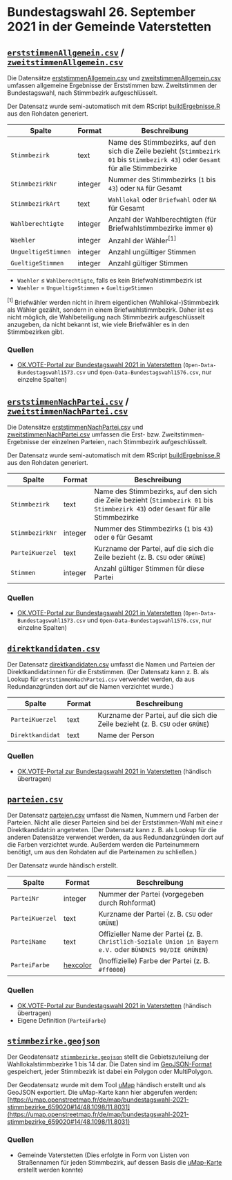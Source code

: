 # Bundestagswahl 26. September 2021 in der Gemeinde Vaterstetten

## [`erststimmenAllgemein.csv`](./erststimmenAllgemein.csv) / [`zweitstimmenAllgemein.csv`](./zweitstimmenAllgemein.csv)

Die Datensätze [erststimmenAllgemein.csv](./erststimmenAllgemein.csv) und [zweitstimmenAllgemein.csv](./zweitstimmenAllgemein.csv) umfassen allgemeine Ergebnisse der Erststimmen bzw. Zweitstimmen der Bundestagswahl, nach Stimmbezirk aufgeschlüsselt.

Der Datensatz wurde semi-automatisch mit dem RScript [buildErgebnisse.R](./buildErgebnisse.R) aus den Rohdaten generiert.

|Spalte|Format|Beschreibung
|-|-|-
|`Stimmbezirk`|text|Name des Stimmbezirks, auf den sich die Zeile bezieht (`Stimmbezirk 01` bis `Stimmbezirk 43`) oder `Gesamt` für alle Stimmbezirke
|`StimmbezirkNr`|integer|Nummer des Stimmbezirks (`1` bis `43`) oder `NA` für Gesamt
|`StimmbezirkArt`|text|`Wahllokal` oder `Briefwahl` oder `NA` für Gesamt
|`Wahlberechtigte`|integer|Anzahl der Wahlberechtigten (für Briefwahlstimmbezirke immer `0`)
|`Waehler`|integer|Anzahl der Wähler<sup>[1]<sup>
|`UngueltigeStimmen`|integer|Anzahl ungültiger Stimmen
|`GueltigeStimmen`|integer|Anzahl gültiger Stimmen

* `Waehler` ≤ `Wahlberechtigte`, falls es kein Briefwahlstimmbezirk ist
* `Waehler` = `UngueltigeStimmen` + `GueltigeStimmen`

<sup>[1]</sup> Briefwähler werden nicht in ihrem eigentlichen (Wahllokal-)Stimmbezirk als Wähler gezählt, sondern in einem Briefwahlstimmbezirk. Daher ist es nicht möglich, die Wahlbeteiligung nach Stimmbezirk aufgeschlüsselt anzugeben, da nicht bekannt ist, wie viele Briefwähler es in den Stimmbezirken gibt.

### Quellen

* [OK.VOTE-Portal zur Bundestagswahl 2021 in Vaterstetten](../quellen/okvote.md) (`Open-Data-Bundestagswahl1573.csv` und `Open-Data-Bundestagswahl1576.csv`, nur einzelne Spalten)


## [`erststimmenNachPartei.csv`](./erststimmenNachPartei.csv) / [`zweitstimmenNachPartei.csv`](./zweitstimmenNachPartei.csv)

Die Datensätze [erststimmenNachPartei.csv](./erststimmenNachPartei.csv) und [zweitstimmenNachPartei.csv](./zweitstimmenNachPartei.csv) umfassen die Erst- bzw. Zweitstimmen-Ergebnisse der einzelnen Parteien, nach Stimmbezirk aufgeschlüsselt.

Der Datensatz wurde semi-automatisch mit dem RScript [buildErgebnisse.R](./buildErgebnisse.R) aus den Rohdaten generiert.

|Spalte|Format|Beschreibung
|-|-|-
|`Stimmbezirk`|text|Name des Stimmbezirks, auf den sich die Zeile bezieht (`Stimmbezirk 01` bis `Stimmbezirk 43`) oder `Gesamt` für alle Stimmbezirke
|`StimmbezirkNr`|integer|Nummer des Stimmbezirks (`1` bis `43`) oder `0` für Gesamt
|`ParteiKuerzel`|text|Kurzname der Partei, auf die sich die Zeile bezieht (z.&nbsp;B. `CSU` oder `GRÜNE`)
|`Stimmen`|integer|Anzahl gültiger Stimmen für diese Partei

### Quellen

* [OK.VOTE-Portal zur Bundestagswahl 2021 in Vaterstetten](../quellen/okvote.md) (`Open-Data-Bundestagswahl1573.csv` und `Open-Data-Bundestagswahl1576.csv`, nur einzelne Spalten)


## [`direktkandidaten.csv`](./direktkandidaten.csv)

Der Datensatz [direktkandidaten.csv](./direktkandidaten.csv) umfasst die Namen und Parteien der Direktkandidat:innen für die Erststimmen. (Der Datensatz kann z.&nbsp;B. als Lookup für `erststimmenNachPartei.csv` verwendet werden, da aus Redundanzgründen dort auf die Namen verzichtet wurde.)

|Spalte|Format|Beschreibung
|-|-|-
|`ParteiKuerzel`|text|Kurzname der Partei, auf die sich die Zeile bezieht (z.&nbsp;B. `CSU` oder `GRÜNE`)
|`Direktkandidat`|text|Name der Person

### Quellen

* [OK.VOTE-Portal zur Bundestagswahl 2021 in Vaterstetten](../quellen/okvote.md) (händisch übertragen)


## [`parteien.csv`](./parteien.csv)

Der Datensatz [parteien.csv](./parteien.csv) umfasst die Namen, Nummern und Farben der Parteien. Nicht alle dieser Parteien sind bei der Erststimmen-Wahl mit eine:r Direktkandidat:in angetreten. (Der Datensatz kann z.&nbsp;B. als Lookup für die anderen Datensätze verwendet werden, da aus Redundanzgründen dort auf die Farben verzichtet wurde. Außerdem werden die Parteinummern benötigt, um aus den Rohdaten auf die Parteinamen zu schließen.)

Der Datensatz wurde händisch erstellt.

|Spalte|Format|Beschreibung
|-|-|-
|`ParteiNr`|integer|Nummer der Partei (vorgegeben durch Rohformat)
|`ParteiKuerzel`|text|Kurzname der Partei (z.&nbsp;B. `CSU` oder `GRÜNE`)
|`ParteiName`|text|Offizieller Name der Partei (z.&nbsp;B. `Christlich-Soziale Union in Bayern e.V.` oder `BÜNDNIS 90/DIE GRÜNEN`)
|`ParteiFarbe`|[hexcolor](https://de.wikipedia.org/wiki/Hexadezimale_Farbdefinition)|(Inoffizielle) Farbe der Partei (z.&nbsp;B. `#ff0000`)

### Quellen

* [OK.VOTE-Portal zur Bundestagswahl 2021 in Vaterstetten](../quellen/okvote.md) (händisch übertragen)
* Eigene Definition (`ParteiFarbe`)


## [`stimmbezirke.geojson`](./stimmbezirke.geojson)

Der Geodatensatz [`stimmbezirke.geojson`](./stimmbezirke.geojson) stellt die Gebietszuteilung der Wahllokalstimmbezirke 1 bis 14 dar. Die Daten sind im [GeoJSON-Format](https://de.wikipedia.org/wiki/GeoJSON) gespeichert, jeder Stimmbezirk ist dabei ein Polygon oder MultiPolygon.

Der Geodatensatz wurde mit dem Tool [uMap](https://umap.openstreetmap.fr/de/) händisch erstellt und als GeoJSON exportiert. Die uMap-Karte kann hier abgerufen werden: [https://umap.openstreetmap.fr/de/map/bundestagswahl-2021-stimmbezirke_659020#14/48.1098/11.8031](https://umap.openstreetmap.fr/de/map/bundestagswahl-2021-stimmbezirke_659020#14/48.1098/11.8031)

### Quellen

* Gemeinde Vaterstetten (Dies erfolgte in Form von Listen von Straßennamen für jeden Stimmbezirk, auf dessen Basis die [uMap-Karte](https://umap.openstreetmap.fr/de/map/bundestagswahl-2021-stimmbezirke_659020#14/48.1098/11.8031) erstellt werden konnte)
